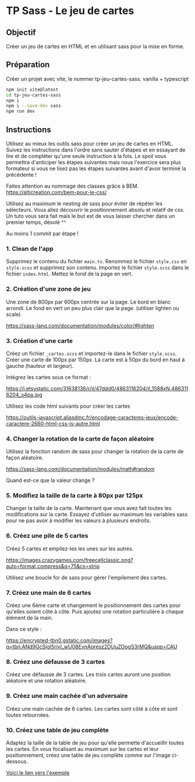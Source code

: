 # TP Sass - Le jeu de cartes

## Objectif

Créer un jeu de cartes en HTML et en utilisant sass pour la mise en forme.

## Préparation

Créer un projet avec vite, le nommer tp-jeu-cartes-sass.
vanilla + typescript

```bash
npm init vite@latest
cd tp-jeu-cartes-sass
npm i
npm i --save-dev sass
npm run dev
```

## Instructions

Utilisez au mieux les outils sass pour créer un jeu de cartes en HTML.
Suivez les instructions dans l'ordre sans sauter d'étapes et en essayant de lire et de compléter qu'une seule instruction à la fois. Le spoil vous permettra d'anticiper les étapes suivantes mais nous l'exercice sera plus formateur si vous ne lisez pas les étapes suivantes avant d'avoir terminé la précédente !

Faites attention au nommage des classes grâce à BEM.
https://alticreation.com/bem-pour-le-css/ 

Utilisez au maximum le nesting de sass pour éviter de répéter les sélecteurs.
Vous allez découvrir le positionnement absolu et relatif de css.
Un tuto vous sera fait mais le but est de vous laisser chercher dans un premier temps, désolé ^^

Au moins 1 commit par étape !

### 1. Clean de l'app

Supprimez le contenu du fichier `main.ts`.
Renommez le fichier `style.css` en `style.scss` et supprimez son contenu.
Importez le fichier `style.scss` dans le fichier `index.html`.
Mettez le fond de la page en vert.

### 2. Création d'une zone de jeu

Une zone de 800px par 600px centrée sur la page.
Le bord en blanc arrondi.
Le fond en vert un peu plus clair que la page.
(utiliser lighten ou scale)

https://sass-lang.com/documentation/modules/color/#lighten

### 3. Création d'une carte

Créez un fichier `_cartes.scss` et importez-le dans le fichier `style.scss`.
Créer une carte de 100px par 150px.
La carte est à 50px du bord en haut à gauche (hauteur et largeur).

Intégrez les cartes sous ce format :

https://i.etsystatic.com/31638136/r/il/47ddd0/4863116204/il_1588xN.4863116204_s4pa.jpg

Utilisez les code html suivants pour créer les cartes

https://outils-javascript.aliasdmc.fr/encodage-caracteres-jeux/encode-caractere-2660-html-css-js-autre.html

### 4. Changer la rotation de la carte de façon aléatoire

Utilisez la fonction random de sass pour changer la rotation de la carte de façon aléatoire.

https://sass-lang.com/documentation/modules/math#random

Quand est-ce que la valeur change ?

### 5. Modifiez la taille de la carte à 80px par 125px

Changer la taille de la carte. Maintenant que vous avez fait toutes les modifications sur la carte.
Essayez d'utiliser au maximum les variables sass pour ne pas avoir à modifier les valeurs à plusieurs endroits.

### 6. Créez une pile de 5 cartes

Créez 5 cartes et empilez-les les unes sur les autres.

https://images.crazygames.com/freecellclassic.png?auto=format,compress&q=75&cs=strip

Utilisez une boucle for de sass pour gérer l'empilement des cartes.

### 7. Créez une main de 6 cartes

Créez une 6ème carte et changement le positionnement des cartes pour qu'elles soient côte à côte.
Puis ajoutez une rotation particulière à chaque élément de la main.

Dans ce style :

https://encrypted-tbn0.gstatic.com/images?q=tbn:ANd9GcSigI5rivI_wU08EynAqresz2DUuZOogS3rMQ&usqp=CAU

### 8. Créez une défausse de 3 cartes

Créez une défausse de 3 cartes.
Les trois cartes auront une position aléatoire et une rotation aléatoire.

### 9. Créez une main cachée d'un adversaire

Créez une main cachée de 6 cartes. Les cartes sont côté à côte et sont toutes retournées.

### 10. Créez une table de jeu complète

Adaptez la taille de la table de jeu pour qu'elle permette d'accueillir toutes les cartes.
En vous focalisant au maximum sur les cartes et leur positionnement, créez une table de jeu complète comme sur l'image ci-dessous.

[Voici le lien vers l'exemple](https://www.google.com/search?q=beulote+en+ligne&tbm=isch&ved=2ahUKEwjyz7PthvmBAxU7pCcCHQqFCmcQ2-cCegQIABAA&oq=beulote+en+ligne&gs_lcp=CgNpbWcQAzoECCMQJzoFCAAQgAQ6BggAEAgQHjoHCAAQGBCABDoICAAQgAQQsQM6BwgAEIoFEEM6BAgAEB46BggAEAUQHjoJCAAQGBCABBAKUKMHWKEjYKkkaABwAHgAgAF0iAHKCpIBBDE2LjGYAQCgAQGqAQtnd3Mtd2l6LWltZ8ABAQ&sclient=img&ei=K2EsZbKOCrvInsEPioqquAY&bih=830&biw=1433&client=opera&hs=2es#imgrc=KD4SujnDzBDOVM&imgdii=hc_LhhWNPLlmfM)